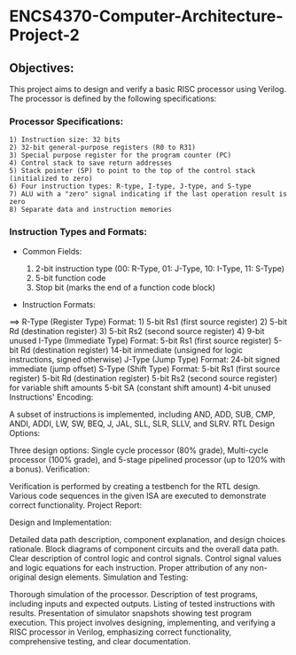 # ENCS4370-Computer-Architecture-Project-2

## Objectives:
This project aims to design and verify a basic RISC processor using Verilog. The processor is defined by the following specifications:

  ### Processor Specifications:  

    1) Instruction size: 32 bits
    2) 32-bit general-purpose registers (R0 to R31)
    3) Special purpose register for the program counter (PC)
    4) Control stack to save return addresses  
    5) Stack pointer (SP) to point to the top of the control stack (initialized to zero)
    6) Four instruction types: R-type, I-type, J-type, and S-type
    7) ALU with a "zero" signal indicating if the last operation result is zero
    8) Separate data and instruction memories
    
  ### Instruction Types and Formats:

   * Common Fields:
      1) 2-bit instruction type (00: R-Type, 01: J-Type, 10: I-Type, 11: S-Type)
      2) 5-bit function code
      3) Stop bit (marks the end of a function code block)
  
   
   * Instruction Formats:

==>  R-Type (Register Type) Format:
      1) 5-bit Rs1 (first source register)
      2) 5-bit Rd (destination register)
      3) 5-bit Rs2 (second source register)
      4) 9-bit unused
I-Type (Immediate Type) Format:
5-bit Rs1 (first source register)
5-bit Rd (destination register)
14-bit immediate (unsigned for logic instructions, signed otherwise)
J-Type (Jump Type) Format:
24-bit signed immediate (jump offset)
S-Type (Shift Type) Format:
5-bit Rs1 (first source register)
5-bit Rd (destination register)
5-bit Rs2 (second source register) for variable shift amounts
5-bit SA (constant shift amount)
4-bit unused
Instructions' Encoding:

A subset of instructions is implemented, including AND, ADD, SUB, CMP, ANDI, ADDI, LW, SW, BEQ, J, JAL, SLL, SLR, SLLV, and SLRV.
RTL Design Options:

Three design options: Single cycle processor (80% grade), Multi-cycle processor (100% grade), and 5-stage pipelined processor (up to 120% with a bonus).
Verification:

Verification is performed by creating a testbench for the RTL design.
Various code sequences in the given ISA are executed to demonstrate correct functionality.
Project Report:

Design and Implementation:

Detailed data path description, component explanation, and design choices rationale.
Block diagrams of component circuits and the overall data path.
Clear description of control logic and control signals.
Control signal values and logic equations for each instruction.
Proper attribution of any non-original design elements.
Simulation and Testing:

Thorough simulation of the processor.
Description of test programs, including inputs and expected outputs.
Listing of tested instructions with results.
Presentation of simulator snapshots showing test program execution.
This project involves designing, implementing, and verifying a RISC processor in Verilog, emphasizing correct functionality, comprehensive testing, and clear documentation.
